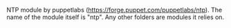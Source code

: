 NTP module by puppetlabs (https://forge.puppet.com/puppetlabs/ntp). The name of the module itself is "ntp". Any other folders are modules it relies on.
